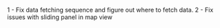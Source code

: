 1 - Fix data fetching sequence and figure out where to fetch data.
2 - Fix issues with sliding panel in map view
